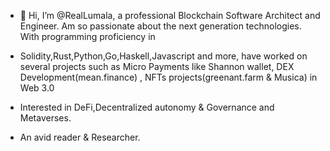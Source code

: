 - 👋 Hi, I’m @RealLumala, a professional Blockchain Software Architect and Engineer. Am so passionate about the next generation technologies. With programming proficiency in
- Solidity,Rust,Python,Go,Haskell,Javascript and more,  have worked on several projects such as Micro Payments like Shannon wallet, DEX Development(mean.finance) , NFTs projects(greenant.farm & Musica) in Web 3.0
- Interested in DeFi,Decentralized autonomy & Governance and Metaverses.

- An avid reader & Researcher.
